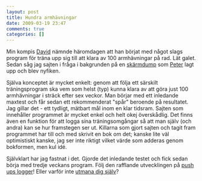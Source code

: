 ```yaml
---
layout: post
title: Hundra armhävningar
date: 2009-03-19 23:47
comments: true
categories: []
---
```

Min kompis <a href="http://blog.chhib.com/">David</a> nämnde häromdagen att han börjat med något slags program för träna upp sig till att klara av 100 armhävningar på rad. Lät galet. Sedan såg jag sajten i fråga i bakgrunden på en <a href="http://1.bp.blogspot.com/_35rmNQ4kVLc/ScFiQDZ5vxI/AAAAAAAAAT4/hERg1Pi4t0g/s1600-h/Skärmbild.png">skärmdump</a> som <a href="http://peterazp.blogspot.com/">Peter</a> lagt upp och blev nyfiken.

Själva konceptet är mycket enkelt: genom att följa ett särskilt träningsprogram ska vem som helst (typ) kunna klara av att göra just 100 armhävningar i sträck efter sex veckor. Man börjar med ett inledande maxtest och får sedan ett rekommenderat "spår" beroende på resultatet. Jag gillar det - ett tydligt, mätbart mål inom en klar tidsram. Sajten som innehåller programmet är mycket enkel och helt okej överskådlig. Det finns även en funktion för att logga sina träningsomgångar så att man själv (och andra) kan se hur framstegen ser ut. Killarna som gjort sajten och tagit fram programmet har till och med skrivit en bok om det; kanske lite väl optimistiskt kanske, jag ser inte riktigt vilket värde som adderas genom bokformen, men kul idé.

Självklart har jag fastnat i det. Gjorde det inledande testet och fick sedan börja med tredje veckans program. Följ den rafflande utvecklingen på <a href="http://www.pushupslogger.com/plog/show_user/26565">push ups logger</a>! Eller varför inte <a href="http://hundredpushups.com/">utmana dig själv</a>?
